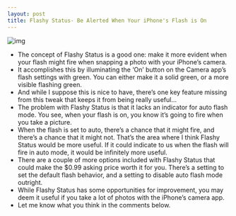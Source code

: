 ```yaml
---
layout: post
title: Flashy Status- Be Alerted When Your iPhone's Flash is On
---
```

![img](http://media.idownloadblog.com/wp-content/uploads/2011/12/Flashy-Status.jpg)
* The concept of Flashy Status is a good one: make it more evident when your flash might fire when snapping a photo with your iPhone’s camera.
* It accomplishes this by illuminating the ‘On’ button on the Camera app’s flash settings with green. You can either make it a solid green, or a more visible flashing green.
* And while I suppose this is nice to have, there’s one key feature missing from this tweak that keeps it from being really useful…
* The problem with Flashy Status is that it lacks an indicator for auto flash mode. You see, when your flash is on, you know it’s going to fire when you take a picture.
* When the flash is set to auto, there’s a chance that it might fire, and there’s a chance that it might not. That’s the area where I think Flashy Status would be more useful. If it could indicate to us when the flash will fire in auto mode, it would be infinitely more useful.
* There are a couple of more options included with Flashy Status that could make the $0.99 asking price worth it for you. There’s a setting to set the default flash behavior, and a setting to disable auto flash mode outright.
* While Flashy Status has some opportunities for improvement, you may deem it useful if you take a lot of photos with the iPhone’s camera app.
* Let me know what you think in the comments below.

